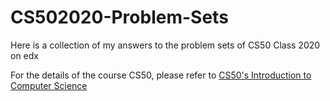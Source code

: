 # CS502020-Problem-Sets

Here is a collection of my answers to the problem sets of CS50 Class 2020 on edx

For the details of the course CS50, please refer to [CS50's Introduction to Computer Science](https://www.edx.org/course/cs50s-introduction-to-computer-science)
